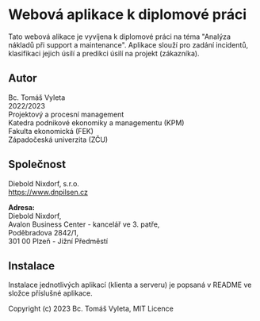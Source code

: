 # Webová aplikace k diplomové práci

Tato webová alikace je vyvíjena k diplomové práci na téma "Analýza nákladů při support a maintenance". Aplikace slouží pro zadání incidentů, klasifikaci jejich úsilí a predikci úsilí na projekt (zákazníka).

## Autor

Bc. Tomáš Vyleta <br>
2022/2023 <br>
Projektový a procesní management <br>
Katedra podnikové ekonomiky a managementu (KPM) <br>
Fakulta ekonomická (FEK) <br>
Západočeská univerzita (ZČU)

## Společnost

Diebold Nixdorf, s.r.o. <br>
https://www.dnpilsen.cz

**Adresa:** <br>
Diebold Nixdorf, <br>
Avalon Business Center - kancelář ve 3. patře, <br>
Poděbradova 2842/1, <br>
301 00 Plzeň - Jižní Předměstí

## Instalace

Instalace jednotlivých aplikací (klienta a serveru) je popsaná v README ve složce příslušné aplikace. 

Copyright (c) 2023 Bc. Tomáš Vyleta, MIT Licence

